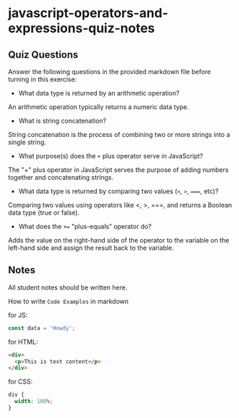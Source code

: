 # javascript-operators-and-expressions-quiz-notes

## Quiz Questions

Answer the following questions in the provided markdown file before turning in this exercise:

- What data type is returned by an arithmetic operation?

An arithmetic operation typically returns a numeric data type.

- What is string concatenation?

String concatenation is the process of combining two or more strings into a single string.

- What purpose(s) does the `+` plus operator serve in JavaScript?

The "+" plus operator in JavaScript serves the purpose of adding numbers together and concatenating strings.

- What data type is returned by comparing two values (`<`, `>`, `===`, etc)?

Comparing two values using operators like <, >, ===, and returns a Boolean data type (true or false).

- What does the `+=` "plus-equals" operator do?

Adds the value on the right-hand side of the operator to the variable on the left-hand side and assign the result back to the variable.

## Notes

All student notes should be written here.

How to write `Code Examples` in markdown

for JS:

```javascript
const data = 'Howdy';
```

for HTML:

```html
<div>
  <p>This is text content</p>
</div>
```

for CSS:

```css
div {
  width: 100%;
}
```
